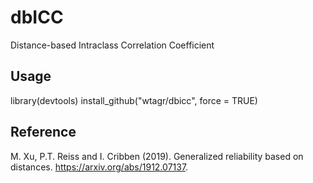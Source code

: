 # dbICC
Distance-based Intraclass Correlation Coefficient

## Usage
library(devtools)
install_github("wtagr/dbicc", force = TRUE)

## Reference
M. Xu, P.T. Reiss and I. Cribben (2019). Generalized reliability based on distances. https://arxiv.org/abs/1912.07137.
